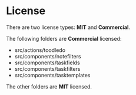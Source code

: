 # License

There are two license types: **MIT** and **Commercial**.

The following folders are **Commercial** licensed:
* src/actions/toodledo
* src/components/notefilters
* src/components/taskfields
* src/components/taskfilters
* src/components/tasktemplates

The other folders are **MIT** licensed.